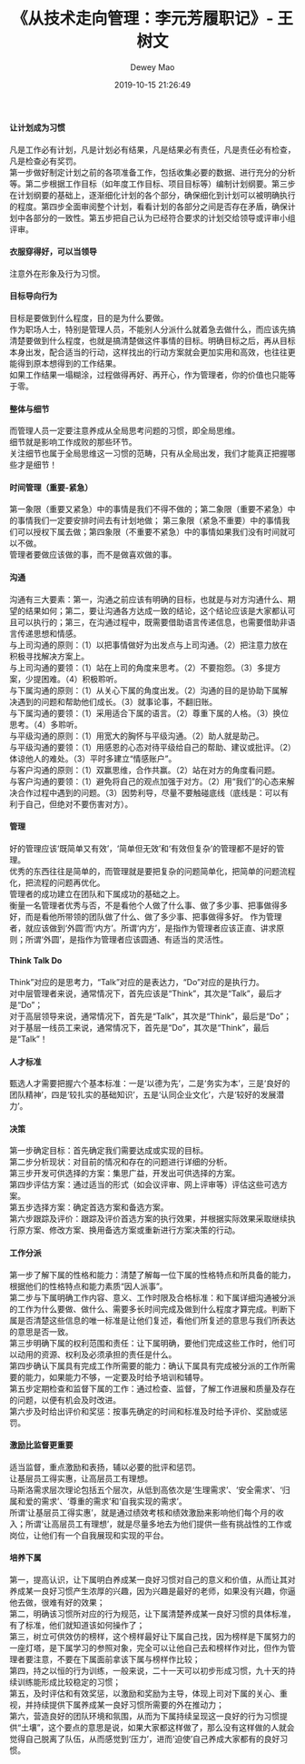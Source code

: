 ﻿--- 
layout: post 
title: "《从技术走向管理：李元芳履职记》- 王树文" 
date: 2019-10-15 21:26:49 
author: Dewey Mao 
categories: Book 
--- 
#### 让计划成为习惯
凡是工作必有计划，凡是计划必有结果，凡是结果必有责任，凡是责任必有检查，凡是检查必有奖罚。   
第一步做好制定计划之前的各项准备工作，包括收集必要的数据、进行充分的分析等。第二步根据工作目标（如年度工作目标、项目目标等）编制计划纲要。第三步在计划纲要的基础上，逐渐细化计划的各个部分，确保细化到计划可以被明确执行的程度。第四步全面审阅整个计划，看看计划的各部分之间是否存在矛盾，确保计划中各部分的一致性。第五步把自己认为已经符合要求的计划交给领导或评审小组评审。   

#### 衣服穿得好，可以当领导
注意外在形象及行为习惯。

#### 目标导向行为
目标是要做到什么程度，目的是为什么要做。   
作为职场人士，特别是管理人员，不能别人分派什么就着急去做什么，而应该先搞清楚要做到什么程度，也就是搞清楚做这件事情的目标。明确目标之后，再从目标本身出发，配合适当的行动，这样找出的行动方案就会更加实用和高效，也往往更能得到原本想得到的工作结果。   
如果工作结果一塌糊涂，过程做得再好、再开心，作为管理者，你的价值也只能等于零。   

#### 整体与细节
而管理人员一定要注意养成从全局思考问题的习惯，即全局思维。   
细节就是影响工作成败的那些环节。   
关注细节也属于全局思维这一习惯的范畴，只有从全局出发，我们才能真正把握哪些才是细节！   

#### 时间管理（重要-紧急）
第一象限（重要又紧急）中的事情是我们不得不做的；第二象限（重要不紧急）中的事情我们一定要安排时间去有计划地做；
第三象限（紧急不重要）中的事情我们可以授权下属去做；第四象限（不重要不紧急）中的事情如果我们没有时间就可以不做。   
管理者要做应该做的事，而不是做喜欢做的事。   

#### 沟通
沟通有三大要素：第一，沟通之前应该有明确的目标，也就是与对方沟通什么、期望的结果如何；第二，要让沟通各方达成一致的结论，这个结论应该是大家都认可且可以执行的；第三，在沟通过程中，既需要借助语言传递信息，也需要借助非语言传递思想和情感。   
与上司沟通的原则：（1）以把事情做好为出发点与上司沟通。（2）把注意力放在积极寻找解决方案上。   
与上司沟通的要领：（1）站在上司的角度来思考。（2）不要抱怨。（3）多提方案，少提困难。（4）积极聆听。   
与下属沟通的原则：（1）从关心下属的角度出发。（2）沟通的目的是协助下属解决遇到的问题和帮助他们成长。（3）就事论事，不翻旧账。   
与下属沟通的要领：（1）采用适合下属的语言。（2）尊重下属的人格。（3）换位思考。（4）多聆听。   
与平级沟通的原则：（1）用宽大的胸怀与平级沟通。（2）助人就是助己。   
与平级沟通的要领：（1）用感恩的心态对待平级给自己的帮助、建议或批评。（2）体谅他人的难处。（3）平时多建立“情感账户”。   
与客户沟通的原则：（1）双赢思维，合作共赢。（2）站在对方的角度看问题。   
与客户沟通的要领：（1）避免将自己的观点加强于对方。（2）用“我们”的心态来解决合作过程中遇到的问题。（3）因势利导，尽量不要触碰底线（底线是：可以有利于自己，但绝对不要伤害对方）。   

#### 管理
好的管理应该‘既简单又有效’，‘简单但无效’和‘有效但复杂’的管理都不是好的管理。   
优秀的东西往往是简单的，而管理就是要把复杂的问题简单化，把简单的问题流程化，把流程的问题再优化。   
管理者的成功建立在团队和下属成功的基础之上。   
衡量一名管理者优秀与否，不是看他个人做了什么事、做了多少事、把事做得多好，而是看他所带领的团队做了什么、做了多少事、把事做得多好。 
作为管理者，就应该做到‘外圆’而‘内方’。所谓‘内方’，是指作为管理者应该正直、讲求原则；所谓‘外圆’，是指作为管理者应该圆通、有适当的灵活性。     

#### Think Talk Do
Think”对应的是思考力，“Talk”对应的是表达力，“Do”对应的是执行力。   
对中层管理者来说，通常情况下，首先应该是“Think”，其次是“Talk”，最后才是“Do”；   
对于高层领导来说，通常情况下，首先是“Talk”，其次是“Think”，最后是“Do”；   
对于基层一线员工来说，通常情况下，首先是“Do”，其次是“Think”，最后是“Talk”！   

#### 人才标准
甄选人才需要把握六个基本标准：一是‘以德为先’，二是‘务实为本’，三是‘良好的团队精神’，四是‘较扎实的基础知识’，五是‘认同企业文化’，六是‘较好的发展潜力’。   

#### 决策
第一步确定目标：首先确定我们需要达成或实现的目标。   
第二步分析现状：对目前的情况和存在的问题进行详细的分析。   
第三步开发可供选择的方案：集思广益，开发出可供选择的方案。   
第四步评估方案：通过适当的形式（如会议评审、网上评审等）评估这些可选方案。   
第五步选择方案：确定首选方案和备选方案。   
第六步跟踪及评价：跟踪及评价首选方案的执行效果，并根据实际效果采取继续执行原方案、修改方案、换用备选方案或重新进行方案决策的行动。   

#### 工作分派
第一步了解下属的性格和能力：清楚了解每一位下属的性格特点和所具备的能力，根据他们的性格特点和能力素质“因人派事”。   
第二步与下属明确工作内容、意义、工作时限及合格标准：和下属详细沟通被分派的工作为什么要做、做什么、需要多长时间完成及做到什么程度才算完成。判断下属是否清楚这些信息的唯一标准是让他们复述，看他们所复述的意思与我们所表达的意思是否一致。  
第三步明确下属的权利范围和责任：让下属明确，要他们完成这些工作时，他们可以动用的资源、权利及必须承担的责任是什么。   
第四步确认下属具有完成工作所需要的能力：确认下属具有完成被分派的工作所需要的能力，如果能力不够，一定要及时给予培训和辅导。   
第五步定期检查和监督下属的工作：通过检查、监督，了解工作进展和质量及存在的问题，以便有机会及时改进。   
第六步及时给出评价和奖惩：按事先确定的时间和标准及时给予评价、奖励或惩罚。   

#### 激励比监督更重要
适当监督，重点激励和表扬，辅以必要的批评和惩罚。   
让基层员工得实惠，让高层员工有理想。   
马斯洛需求层次理论包括五个层次，从低到高依次是‘生理需求’、‘安全需求’、‘归属和爱的需求’、‘尊重的需求’和‘自我实现的需求’。   
所谓‘让基层员工得实惠’，就是通过绩效考核和绩效激励来影响他们每个月的收入；所谓‘让高层员工有理想’，就是尽量多地去为他们提供一些有挑战性的工作或岗位，让他们有一个自我展现和实现的平台。   

#### 培养下属
第一，提高认识，让下属明白养成某一良好习惯对自己的意义和价值，从而让其对养成某一良好习惯产生浓厚的兴趣，因为兴趣是最好的老师，如果没有兴趣，你逼他去做，很难有好的效果；   
第二，明确该习惯所对应的行为规范，让下属清楚养成某一良好习惯的具体标准，有了标准，他们就知道该如何操作了；   
第三，树立可供效仿的榜样，这个榜样最好让下属自己找，因为榜样是下属努力的一座灯塔，是下属学习的参照对象，完全可以让他自己去和榜样作对比，但作为管理者要注意，不要在下属面前拿该下属与榜样作比较；   
第四，持之以恒的行为训练，一般来说，二十一天可以初步形成习惯，九十天的持续训练能形成比较稳定的习惯；   
第五，及时评估和有效奖惩，以激励和奖励为主导，体现上司对下属的关心、重视，并持续提供下属养成某一良好习惯所需要的外在推动力；   
第六，营造良好的团队环境和氛围，从而为下属持续呈现这一良好的行为习惯提供“土壤”，这个要点的意思是说，如果大家都这样做了，那么没有这样做的人就会觉得自己脱离了队伍，从而感觉到‘压力’，进而‘迫使’自己养成大家都有的良好习惯。   




